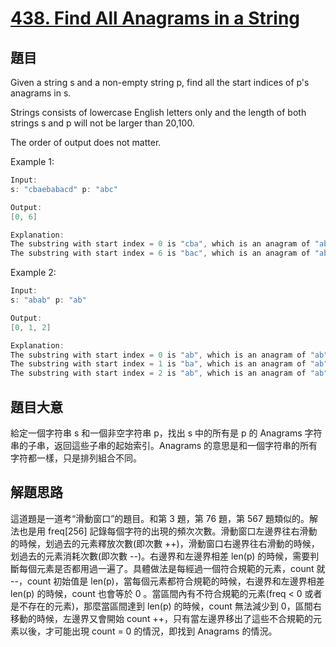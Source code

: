 # [438. Find All Anagrams in a String](https://leetcode.com/problems/find-all-anagrams-in-a-string/)

## 題目

Given a string s and a non-empty string p, find all the start indices of p's anagrams in s.

Strings consists of lowercase English letters only and the length of both strings s and p will not be larger than 20,100.

The order of output does not matter.


Example 1:

```c
Input:
s: "cbaebabacd" p: "abc"

Output:
[0, 6]

Explanation:
The substring with start index = 0 is "cba", which is an anagram of "abc".
The substring with start index = 6 is "bac", which is an anagram of "abc".
```

Example 2:

```c
Input:
s: "abab" p: "ab"

Output:
[0, 1, 2]

Explanation:
The substring with start index = 0 is "ab", which is an anagram of "ab".
The substring with start index = 1 is "ba", which is an anagram of "ab".
The substring with start index = 2 is "ab", which is an anagram of "ab".
```

## 題目大意

給定一個字符串 s 和一個非空字符串 p，找出 s 中的所有是 p 的 Anagrams 字符串的子串，返回這些子串的起始索引。Anagrams 的意思是和一個字符串的所有字符都一樣，只是排列組合不同。

## 解題思路

這道題是一道考“滑動窗口”的題目。和第 3 題，第 76 題，第 567 題類似的。解法也是用 freq[256] 記錄每個字符的出現的頻次次數。滑動窗口左邊界往右滑動的時候，划過去的元素釋放次數(即次數 ++)，滑動窗口右邊界往右滑動的時候，划過去的元素消耗次數(即次數 \-\-)。右邊界和左邊界相差 len(p) 的時候，需要判斷每個元素是否都用過一遍了。具體做法是每經過一個符合規範的元素，count 就 \-\-，count 初始值是 len(p)，當每個元素都符合規範的時候，右邊界和左邊界相差 len(p) 的時候，count 也會等於 0 。當區間內有不符合規範的元素(freq < 0 或者是不存在的元素)，那麼當區間達到 len(p) 的時候，count 無法減少到 0，區間右移動的時候，左邊界又會開始 count ++，只有當左邊界移出了這些不合規範的元素以後，才可能出現 count = 0 的情況，即找到 Anagrams 的情況。














